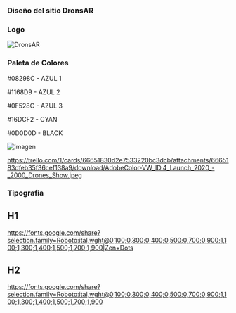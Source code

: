 ### Diseño del sitio DronsAR

### Logo
![DronsAR](https://github.com/chavow5/Grupo_6_DronsAR/assets/98863759/21014d68-f51e-41e4-8123-73e1f703f726)

### Paleta de Colores
#08298C - AZUL 1

#1168D9 - AZUL 2

#0F528C - AZUL 3

#16DCF2 - CYAN

#0D0D0D - BLACK

![imagen](https://github.com/chavow5/Grupo_6_DronsAR/blob/main/desing/AdobeColor-VW_ID.4_Launch_2020_-_2000_Drones_Show.jpeg)

https://trello.com/1/cards/66651830d2e7533220bc3dcb/attachments/6665183dfeb35f36cef138a9/download/AdobeColor-VW_ID.4_Launch_2020_-_2000_Drones_Show.jpeg
  
### Tipografia
## H1
https://fonts.google.com/share?selection.family=Roboto:ital,wght@0,100;0,300;0,400;0,500;0,700;0,900;1,100;1,300;1,400;1,500;1,700;1,900|Zen+Dots
## H2
https://fonts.google.com/share?selection.family=Roboto:ital,wght@0,100;0,300;0,400;0,500;0,700;0,900;1,100;1,300;1,400;1,500;1,700;1,900

  
